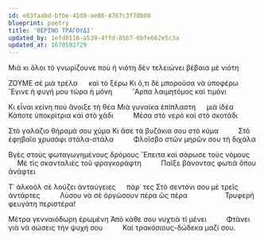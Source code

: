 ```yaml
---
id: e83faabd-bfbe-41d9-ae86-4767c3f78b08
blueprint: poetry
title: 'ΘΕΡΙΝΟ ΤΡΑΓΟΥΔΙ'
updated_by: 1efd0116-a539-4ffd-85b7-6bfe662e5c3a
updated_at: 1670592729
---
```

Μιά κι ὅλοι τὸ γνωρίζουνε ποὺ ἡ νιότη
δὲν τελειώνει βέβαια μὲ νιότη

ΖΟΥΜΕ σὲ μιὰ τρέλα &emsp; καὶ τὸ ξέρω
 Κι ὅ,τι δὲ μποροῦσα νὰ ὑποφέρω
 &emsp; &emsp; ῎Εγινε ἡ φυγή μου τώρα ἡ μόνη
 &emsp; &emsp; ῞Αρπα λαιμητόμος καὶ τιμόνι

 Κι εἶναι κείνη ποὺ ἄνοιξε τὴ θέα
 Μιὰ γυναίκα ἐπίπλαστη &emsp; μιὰ ἰδέα
 &emsp; &emsp; Κάποτε ὑποκρίτρια καὶ στὸ χάδι
 &emsp; &emsp; Μέσα στὸ νερὸ καὶ στὸ σκοτάδι

 Στὸ γαλάζιο θήραμά σου χύμα
 Κι ἄσε τὰ βυζάκια σου στὸ κύμα 
 &emsp; &emsp; Στὸ ἐφηβαῖο χρυσάφι στάλα-στάλα
 &emsp; &emsp; Φλοῖσβο στῶν μηρῶν σου τὴ διχάλα
	
 Βγὲς στοὺς φωταγωγημένους δρόμους
῎Επειτα καὶ σάρωσε τοὺς νόμους
 &emsp; &emsp; Μὲ τὶς σκανταλιὲς τοῦ φραγκοράφτη
 &emsp; &emsp; Παῖξε βάνοντας φωτιὰ ὅπου ἀνάφτει

 Τ᾿ ἀλκοὸλ σὲ λούζει ἀνταύγειες &emsp; πάρ᾿ τες
 Στὸ σεντόνι σου μὲ τρεῖς ἀντάρτες
 &emsp; &emsp; Λύσου νὰ σὲ ὀργώσουν πέρα ὣς πέρα
 &emsp; &emsp; &emsp; &emsp; Τρυφερή φευγάτη περιστέρα!

 Μέτρα γενναιόδωρη ἐρωμένη
 Ἀπὸ κάθε σου νυχτιὰ τί μένει
 &emsp; &emsp; Φτάνει γιὰ νὰ σώσεις τὴν ψυχή σου
 &emsp; &emsp; Καὶ τρακόσιους-δώδεκα μαζί σου.